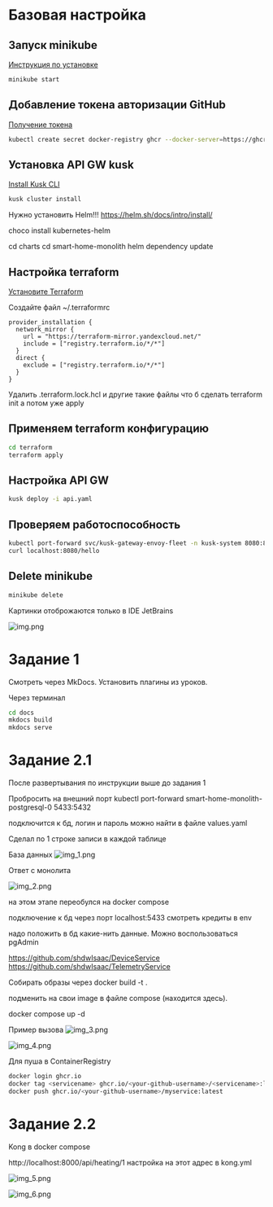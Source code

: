 # Базовая настройка

## Запуск minikube

[Инструкция по установке](https://minikube.sigs.k8s.io/docs/start/)

```bash
minikube start
```


## Добавление токена авторизации GitHub

[Получение токена](https://github.com/settings/tokens/new)

```bash
kubectl create secret docker-registry ghcr --docker-server=https://ghcr.io --docker-username=<github_username> --docker-password=<github_token> -n default
```

## Установка API GW kusk

[Install Kusk CLI](https://docs.kusk.io/getting-started/install-kusk-cli)

```bash
kusk cluster install
```
Нужно установить Helm!!! https://helm.sh/docs/intro/install/

choco install kubernetes-helm

cd charts
cd smart-home-monolith
helm dependency update

## Настройка terraform

[Установите Terraform](https://yandex.cloud/ru/docs/tutorials/infrastructure-management/terraform-quickstart#install-terraform)


Создайте файл ~/.terraformrc

```hcl
provider_installation {
  network_mirror {
    url = "https://terraform-mirror.yandexcloud.net/"
    include = ["registry.terraform.io/*/*"]
  }
  direct {
    exclude = ["registry.terraform.io/*/*"]
  }
}
```

Удалить .terraform.lock.hcl и другие такие файлы что б сделать terraform init а потом уже apply


## Применяем terraform конфигурацию 

```bash
cd terraform
terraform apply
```

## Настройка API GW

```bash
kusk deploy -i api.yaml
```

## Проверяем работоспособность

```bash
kubectl port-forward svc/kusk-gateway-envoy-fleet -n kusk-system 8080:80
curl localhost:8080/hello
```


## Delete minikube

```bash
minikube delete
```

Картинки отоброжаются только в IDE JetBrains 

![img.png](img.png)

# Задание 1 
Смотреть через MkDocs. Установить плагины из уроков.

Через терминал
```bash
cd docs
mkdocs build
mkdocs serve
```


# Задание 2.1

После развертывания по инструкции выше до задания 1

Пробросить на внешний порт
kubectl port-forward smart-home-monolith-postgresql-0 5433:5432

подключится к бд, логин и пароль можно найти в файле values.yaml

Сделал по 1 строке записи в каждой таблице

База данных 
![img_1.png](img_1.png)

Ответ с монолита

![img_2.png](img_2.png)

на этом этапе переобулся на docker compose

подключение к бд через порт localhost:5433 смотреть кредиты в env 

надо положить в бд какие-нить данные. Можно воспользоваться pgAdmin

https://github.com/shdwIsaac/DeviceService
https://github.com/shdwIsaac/TelemetryService

Собирать образы через docker build -t <servicename> .

подменить на свои image в файле compose (находится здесь).

docker compose up -d

Пример вызова
![img_3.png](img_3.png)

![img_4.png](img_4.png)

Для пуша в ContainerRegistry

```bash
docker login ghcr.io
docker tag <servicename> ghcr.io/<your-github-username>/<servicename>:latest
docker push ghcr.io/<your-github-username>/myservice:latest
```

# Задание 2.2

Kong в docker compose

http://localhost:8000/api/heating/1
настройка на этот адрес в kong.yml

![img_5.png](img_5.png)

![img_6.png](img_6.png)
